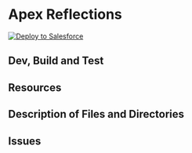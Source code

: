 # Apex Reflections
<a href="https://login.salesforce.com/packaging/installPackage.apexp?p0=04t1n0000025QpYAAU">
  <img alt="Deploy to Salesforce"
       src="https://raw.githubusercontent.com/afawcett/githubsfdeploy/master/src/main/webapp/resources/img/deploy.png">
</a>

## Dev, Build and Test


## Resources


## Description of Files and Directories


## Issues


